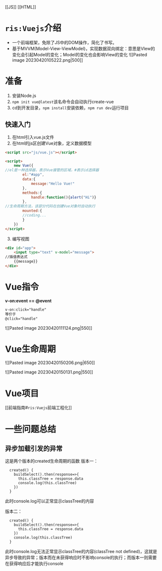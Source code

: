 [[JS]]
[[HTML]]
# `ris:Vuejs`介绍
- 一个前端框架，免除了JS中的DOM操作，简化了书写。
- 基于MVVM(Model-View-ViewModel)，实现数据双向绑定：意思是VIew的变化会引起Model的变化；Model的变化也会影响View的变化
![[Pasted image 20230420105222.png|500]]

# 准备
1. 安装Node.js
2. `npm init vue@latest`该名命令会自动执行create-vue
3. cd到开发目录，`npm install`安装依赖，`npm run dev`运行项目

## 快速入门
1. 在html引入vue.js文件
2. 在html的js区创建Vue对象，定义数据模型
```html
<script src="js/vue.js"></script>

<script>
	new Vue({
//el是一种选择器，表示Vue接管的区域，#表示id选择器
		el:"#app",
		data:{
			message:"Hello Vue!"
		},
		methods:{
			handle:function(){alert("Hi")}
		},
//生命周期方法，该部分代码在创建Vue对象时自动执行
		mounted:{
		//coding...
		}
	})
</script>
```
3. 编写视图
```html
<div id="app">
	<input type="text" v-model="message">
//插值表达式
	{{message}}
</div>
```
# Vue指令

**v-on:event == @event**
```html
v-on:click="handle"
等价于
@click="handle"
```

![[Pasted image 20230420111124.png|550]]

# Vue生命周期

![[Pasted image 20230420150206.png|650]]

![[Pasted image 20230420150131.png|550]]


# Vue项目
[[前端指南#`ris:Vuejs`前端工程化]]


# 一些问题总结


## 异步加载引发的异常

这是两个版本的created生命周期的函数
版本一：
```vue
  created() {
    buildSelect().then(response=>{
      this.classTree = response.data
	  console.log(this.classTree)
    })
  }
```
此时console.log可以正常显示classTree的内容

版本二：
```vue
  created() {
    buildSelect().then(response=>{
      this.classTree = response.data
    })
	console.log(this.classTree)
  }
```
此时console.log无法正常显示classTree的内容(classTree not defined)，这就是异步导致的异常；版本而在未获得响应时不影响console的执行；而版本一则需要在获得响应后才能执行console